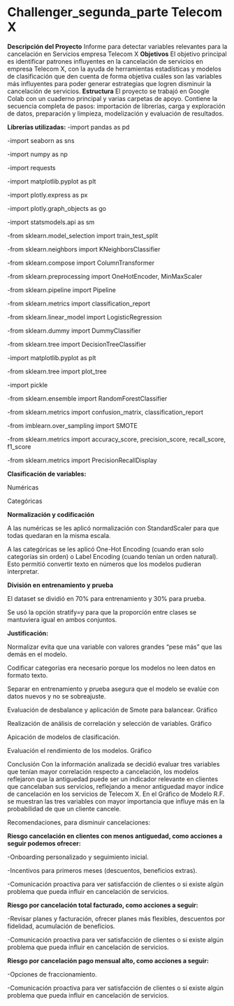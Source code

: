 # Challenger_segunda_parte Telecom X
**Descripción del Proyecto**
Informe para detectar variables relevantes para la cancelación en Servicios empresa Telecom X
**Objetivos**
El objetivo principal es identificar patrones influyentes en la cancelación de servicios en empresa Telecom X, con la ayuda de herramientas estadísticas y modelos de clasificación que den cuenta de forma objetiva cuáles son las variables más influyentes para poder generar estrategias que logren disminuir la cancelación de servicios.
**Estructura** 
El proyecto se trabajó en Google Colab con un cuaderno principal y varias carpetas de apoyo.
Contiene la secuencia completa de pasos: importación de librerías, carga y exploración de datos, preparación y limpieza, modelización y evaluación de resultados.

**Librerías utilizadas:**
-import pandas as pd

-import seaborn as sns

-import numpy as np

-import requests

-import matplotlib.pyplot as plt

-import plotly.express as px

-import plotly.graph_objects as go

-import statsmodels.api as sm

-from sklearn.model_selection import train_test_split

-from sklearn.neighbors import KNeighborsClassifier

-from sklearn.compose import ColumnTransformer

-from sklearn.preprocessing import OneHotEncoder, MinMaxScaler

-from sklearn.pipeline import Pipeline

-from sklearn.metrics import classification_report

-from sklearn.linear_model import LogisticRegression

-from sklearn.dummy import DummyClassifier

-from sklearn.tree import DecisionTreeClassifier

-import matplotlib.pyplot as plt

-from sklearn.tree import plot_tree

-import pickle 

-from sklearn.ensemble import RandomForestClassifier

-from sklearn.metrics import confusion_matrix, classification_report

-from imblearn.over_sampling import SMOTE

-from sklearn.metrics import accuracy_score, precision_score, recall_score, f1_score

-from sklearn.metrics import PrecisionRecallDisplay

**Clasificación de variables:** 

Numéricas

Categóricas 

**Normalización y codificación**

A las numéricas se les aplicó normalización con StandardScaler para que todas quedaran en la misma escala.

A las categóricas se les aplicó One-Hot Encoding (cuando eran solo categorías sin orden) o Label Encoding (cuando tenían un orden 
natural). Esto permitió convertir texto en números que los modelos pudieran interpretar.

**División en entrenamiento y prueba**

El dataset se dividió en 70% para entrenamiento y 30% para prueba.

Se usó la opción stratify=y para que la proporción entre clases se mantuviera igual en ambos conjuntos.

**Justificación:**

Normalizar evita que una variable con valores grandes “pese más” que las demás en el modelo.

Codificar categorías era necesario porque los modelos no leen datos en formato texto.

Separar en entrenamiento y prueba asegura que el modelo se evalúe con datos nuevos y no se sobreajuste.

Evaluación de desbalance y aplicación de Smote para balancear.
Gráfico


Realización de análisis de correlación y selección de variables.
Gráfico




Apicación de modelos de clasificación.

Evaluación el rendimiento de los modelos.
Gráfico


Conclusión
Con la información analizada se decidió evaluar tres variables que tenían mayor correlación respecto a cancelación, los modelos reflejaron que la antiguedad puede ser un indicador relevante en clientes que cancelaban sus servicios, reflejando a menor antiguedad mayor indice de cancelación en los servicios de Telecom X. En el Gráfico de Modelo R.F. se muestran las tres variables con mayor importancia que influye más en la probabilidad de que un cliente cancele.

Recomendaciones, para disminuir cancelaciones:

**Riesgo cancelación en clientes con menos antiguedad, como acciones a seguir podemos ofrecer:**

-Onboarding personalizado y seguimiento inicial.

-Incentivos para primeros meses (descuentos, beneficios extras).

-Comunicación proactiva para ver satisfacción de clientes o si existe algún problema que pueda influir en cancelación de servicios.

**Riesgo por cancelación total facturado, como acciones a seguir:**

-Revisar planes y facturación, ofrecer planes más flexibles, descuentos por fidelidad, acumulación de beneficios.

-Comunicación proactiva para ver satisfacción de clientes o si existe algún problema que pueda influir en cancelación de servicios.

**Riesgo por cancelación pago mensual alto, como acciones a seguir:**

-Opciones de fraccionamiento.

-Comunicación proactiva para ver satisfacción de clientes o si existe algún problema que pueda influir en cancelación de servicios.


